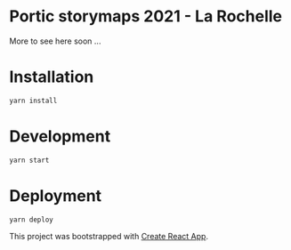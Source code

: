 Portic storymaps 2021 - La Rochelle
===

More to see here soon ...

# Installation

```bash
yarn install
```

# Development

```bash
yarn start
```

# Deployment

```bash
yarn deploy
```

This project was bootstrapped with [Create React App](https://github.com/facebook/create-react-app).